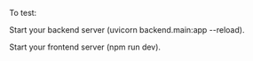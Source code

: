 To test:

Start your backend server (uvicorn backend.main:app --reload).

Start your frontend server (npm run dev).
